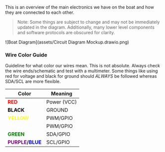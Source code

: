 This is an overview of the main electronics we have on the boat and how they are connected to each other.

> Note: Some things are subject to change and may not be immediately updated in the diagram. Additionally, many lower level components and software protocols are obscured for clarity.

![Boat Diagram](assets/Circuit Diagram Mockup.drawio.png)

### Wire Color Guide
Guideline for what color our wires mean. This is not absolute. Always check the wire ends/schematic and test with a multimeter. Some things like using red for voltage and black for ground should *ALWAYS* be followed whereas SDA/SCL are more flexible.

| Color | Meaning |
| ----- | ------- |
| <span style="color:red">**RED**</span> | Power (VCC) |
| <span style="color:black">**BLACK**</span> | GROUND |
| <span style="color:yellow">**YELLOW**</span> | PWM/GPIO |
| <span style="color:white">**WHITE**</span> | PWM/GPIO |
| <span style="color:green">**GREEN**</span> | SDA/GPIO | 
| <span style="color:purple">**PURPLE**</span>**/**<span style="color:blue">**BLUE**</span> | SCL/GPIO |